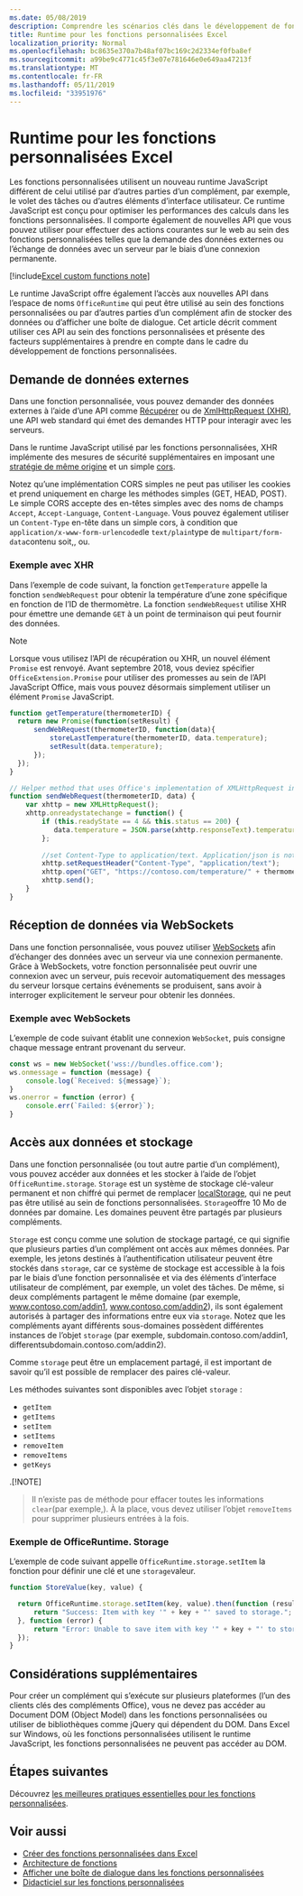 ```yaml
---
ms.date: 05/08/2019
description: Comprendre les scénarios clés dans le développement de fonctions personnalisées Excel qui utilisent le nouveau runtime JavaScript.
title: Runtime pour les fonctions personnalisées Excel
localization_priority: Normal
ms.openlocfilehash: bc8635e370a7b48af07bc169c2d2334ef0fba8ef
ms.sourcegitcommit: a99be9c4771c45f3e07e781646e0e649aa47213f
ms.translationtype: MT
ms.contentlocale: fr-FR
ms.lasthandoff: 05/11/2019
ms.locfileid: "33951976"
---
```

# <a name="runtime-for-excel-custom-functions"></a>Runtime pour les fonctions personnalisées Excel

Les fonctions personnalisées utilisent un nouveau runtime JavaScript différent de celui utilisé par d’autres parties d’un complément, par exemple, le volet des tâches ou d’autres éléments d’interface utilisateur. Ce runtime JavaScript est conçu pour optimiser les performances des calculs dans les fonctions personnalisées. Il comporte également de nouvelles API que vous pouvez utiliser pour effectuer des actions courantes sur le web au sein des fonctions personnalisées telles que la demande des données externes ou l’échange de données avec un serveur par le biais d’une connexion permanente.

[!include[Excel custom functions note](../includes/excel-custom-functions-note.md)]

Le runtime JavaScript offre également l’accès aux nouvelles API dans l’espace de noms `OfficeRuntime` qui peut être utilisé au sein des fonctions personnalisées ou par d’autres parties d’un complément afin de stocker des données ou d’afficher une boîte de dialogue. Cet article décrit comment utiliser ces API au sein des fonctions personnalisées et présente des facteurs supplémentaires à prendre en compte dans le cadre du développement de fonctions personnalisées.

## <a name="requesting-external-data"></a>Demande de données externes

Dans une fonction personnalisée, vous pouvez demander des données externes à l’aide d’une API comme [Récupérer](https://developer.mozilla.org/en-US/docs/Web/API/Fetch_API) ou de [XmlHttpRequest (XHR)](https://developer.mozilla.org/en-US/docs/Web/API/XMLHttpRequest), une API web standard qui émet des demandes HTTP pour interagir avec les serveurs.

Dans le runtime JavaScript utilisé par les fonctions personnalisées, XHR implémente des mesures de sécurité supplémentaires en imposant une [stratégie de même origine](https://developer.mozilla.org/en-US/docs/Web/Security/Same-origin_policy) et un simple [cors](https://www.w3.org/TR/cors/).

Notez qu’une implémentation CORS simples ne peut pas utiliser les cookies et prend uniquement en charge les méthodes simples (GET, HEAD, POST). Le simple CORS accepte des en-têtes simples avec des noms de champs `Accept`, `Accept-Language`, `Content-Language`. Vous pouvez également utiliser un `Content-Type` en-tête dans un simple cors, à condition que `application/x-www-form-urlencoded`le `text/plain`type de `multipart/form-data`contenu soit,, ou.

### <a name="xhr-example"></a>Exemple avec XHR

Dans l’exemple de code suivant, la fonction `getTemperature` appelle la fonction `sendWebRequest` pour obtenir la température d’une zone spécifique en fonction de l’ID de thermomètre. La fonction `sendWebRequest` utilise XHR pour émettre une demande `GET` à un point de terminaison qui peut fournir des données.

> [!NOTE] 
> Lorsque vous utilisez l’API de récupération ou XHR, un nouvel élément `Promise` est renvoyé. Avant septembre 2018, vous deviez spécifier `OfficeExtension.Promise` pour utiliser des promesses au sein de l’API JavaScript Office, mais vous pouvez désormais simplement utiliser un élément `Promise` JavaScript.

```js
function getTemperature(thermometerID) {
  return new Promise(function(setResult) {
      sendWebRequest(thermometerID, function(data){ 
          storeLastTemperature(thermometerID, data.temperature);
          setResult(data.temperature);
      });
  });
}

// Helper method that uses Office's implementation of XMLHttpRequest in the JavaScript runtime for custom functions  
function sendWebRequest(thermometerID, data) {
    var xhttp = new XMLHttpRequest();
    xhttp.onreadystatechange = function() {
        if (this.readyState == 4 && this.status == 200) {
           data.temperature = JSON.parse(xhttp.responseText).temperature
        };
        
        //set Content-Type to application/text. Application/json is not currently supported with Simple CORS
        xhttp.setRequestHeader("Content-Type", "application/text");
        xhttp.open("GET", "https://contoso.com/temperature/" + thermometerID), true)
        xhttp.send();  
    }
}
```

## <a name="receiving-data-via-websockets"></a>Réception de données via WebSockets

Dans une fonction personnalisée, vous pouvez utiliser [WebSockets](https://developer.mozilla.org/en-US/docs/Web/API/WebSockets_API) afin d’échanger des données avec un serveur via une connexion permanente. Grâce à WebSockets, votre fonction personnalisée peut ouvrir une connexion avec un serveur, puis recevoir automatiquement des messages du serveur lorsque certains événements se produisent, sans avoir à interroger explicitement le serveur pour obtenir les données.

### <a name="websockets-example"></a>Exemple avec WebSockets

L’exemple de code suivant établit une connexion `WebSocket`, puis consigne chaque message entrant provenant du serveur.

```JavaScript
const ws = new WebSocket('wss://bundles.office.com');
ws.onmessage = function (message) {
    console.log(`Received: ${message}`);
}
ws.onerror = function (error) {
    console.err(`Failed: ${error}`);
}
```

## <a name="storing-and-accessing-data"></a>Accès aux données et stockage

Dans une fonction personnalisée (ou tout autre partie d’un complément), vous pouvez accéder aux données et les stocker à l’aide de l’objet `OfficeRuntime.storage`. `Storage` est un système de stockage clé-valeur permanent et non chiffré qui permet de remplacer [localStorage](https://developer.mozilla.org/en-US/docs/Web/API/Window/localStorage), qui ne peut pas être utilisé au sein de fonctions personnalisées. `Storage`offre 10 Mo de données par domaine. Les domaines peuvent être partagés par plusieurs compléments.

`Storage` est conçu comme une solution de stockage partagé, ce qui signifie que plusieurs parties d’un complément ont accès aux mêmes données. Par exemple, les jetons destinés à l’authentification utilisateur peuvent être stockés dans `storage`, car ce système de stockage est accessible à la fois par le biais d’une fonction personnalisée et via des éléments d’interface utilisateur de complément, par exemple, un volet des tâches. De même, si deux compléments partagent le même domaine (par exemple, www.contoso.com/addin1, www.contoso.com/addin2), ils sont également autorisés à partager des informations entre eux via `storage`. Notez que les compléments ayant différents sous-domaines possèdent différentes instances de l’objet `storage` (par exemple, subdomain.contoso.com/addin1, differentsubdomain.contoso.com/addin2).

Comme `storage` peut être un emplacement partagé, il est important de savoir qu’il est possible de remplacer des paires clé-valeur.

Les méthodes suivantes sont disponibles avec l’objet `storage` :

 - `getItem`
 - `getItems`
 - `setItem`
 - `setItems`
 - `removeItem`
 - `removeItems`
 - `getKeys`

.[!NOTE]
> Il n’existe pas de méthode pour effacer toutes les informations `clear`(par exemple,). À la place, vous devez utiliser l’objet `removeItems` pour supprimer plusieurs entrées à la fois.

### <a name="officeruntimestorage-example"></a>Exemple de OfficeRuntime. Storage

L’exemple de code suivant appelle `OfficeRuntime.storage.setItem` la fonction pour définir une clé et une `storage`valeur.

```JavaScript
function StoreValue(key, value) {

  return OfficeRuntime.storage.setItem(key, value).then(function (result) {
      return "Success: Item with key '" + key + "' saved to storage.";
  }, function (error) {
      return "Error: Unable to save item with key '" + key + "' to storage. " + error;
  });
}
```

## <a name="additional-considerations"></a>Considérations supplémentaires

Pour créer un complément qui s’exécute sur plusieurs plateformes (l’un des clients clés des compléments Office), vous ne devez pas accéder au Document DOM (Object Model) dans les fonctions personnalisées ou utiliser de bibliothèques comme jQuery qui dépendent du DOM. Dans Excel sur Windows, où les fonctions personnalisées utilisent le runtime JavaScript, les fonctions personnalisées ne peuvent pas accéder au DOM.

## <a name="next-steps"></a>Étapes suivantes
Découvrez [les meilleures pratiques essentielles pour les fonctions personnalisées](custom-functions-best-practices.md).

## <a name="see-also"></a>Voir aussi

* [Créer des fonctions personnalisées dans Excel](custom-functions-overview.md)
* [Architecture de fonctions](custom-functions-architecture.md)
* [Afficher une boîte de dialogue dans les fonctions personnalisées](custom-functions-dialog.md)
* [Didacticiel sur les fonctions personnalisées](../tutorials/excel-tutorial-create-custom-functions.md)
